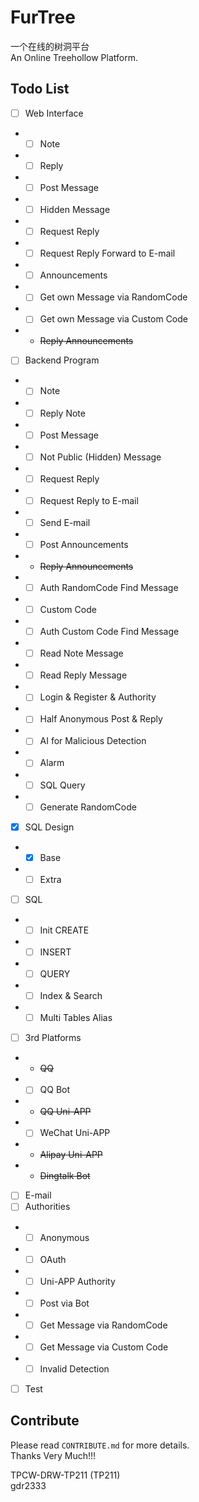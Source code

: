 # FurTree
一个在线的树洞平台  
An Online Treehollow Platform.  
## Todo List
- [ ] Web Interface
- - [ ] Note
- - [ ] Reply
- - [ ] Post Message
- - [ ] Hidden Message
- - [ ] Request Reply
- - [ ] Request Reply Forward to E-mail
- - [ ] Announcements
- - [ ] Get own Message via RandomCode
- - [ ] Get own Message via Custom Code
- - ~~Reply Announcements~~
- [ ] Backend Program
- - [ ] Note
- - [ ] Reply Note
- - [ ] Post Message
- - [ ] Not Public (Hidden) Message
- - [ ] Request Reply
- - [ ] Request Reply to E-mail
- - [ ] Send E-mail
- - [ ] Post Announcements
- - ~~Reply Announcements~~
- - [ ] Auth RandomCode Find Message
- - [ ] Custom Code
- - [ ] Auth Custom Code Find Message
- - [ ] Read Note Message
- - [ ] Read Reply Message
- - [ ] Login & Register & Authority
- - [ ] Half Anonymous Post & Reply
- - [ ] AI for Malicious Detection
- - [ ] Alarm
- - [ ] SQL Query
- - [ ] Generate RandomCode
- [X] SQL Design
- - [X] Base
- - [ ] Extra
- [ ] SQL
- - [ ] Init CREATE
- - [ ] INSERT
- - [ ] QUERY
- - [ ] Index & Search
- - [ ] Multi Tables Alias
- [ ] 3rd Platforms
- - ~~QQ~~
- - [ ] QQ Bot
- - ~~QQ Uni-APP~~
- - [ ] WeChat Uni-APP
- - ~~Alipay Uni-APP~~
- - ~~Dingtalk Bot~~
- [ ] E-mail
- [ ] Authorities
- - [ ] Anonymous
- - [ ] OAuth
- - [ ] Uni-APP Authority
- - [ ] Post via Bot
- - [ ] Get Message via RandomCode
- - [ ] Get Message via Custom Code
- - [ ] Invalid Detection
- [ ] Test
## Contribute
Please read `CONTRIBUTE.md` for more details.  
Thanks Very Much!!!  
  
TPCW-DRW-TP211 (TP211)  
gdr2333  
